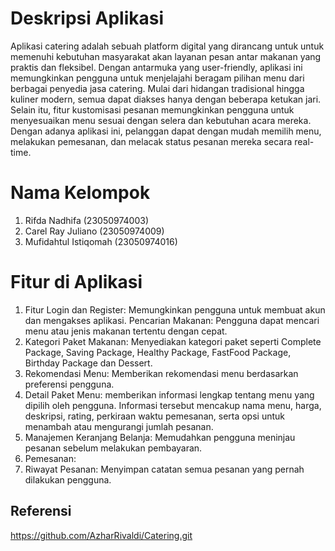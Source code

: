 # Deskripsi Aplikasi
Aplikasi catering adalah sebuah platform digital yang dirancang untuk untuk memenuhi kebutuhan masyarakat akan layanan pesan antar makanan yang praktis dan fleksibel. Dengan antarmuka yang user-friendly, aplikasi ini memungkinkan pengguna untuk menjelajahi beragam pilihan menu dari berbagai penyedia jasa catering. Mulai dari hidangan tradisional hingga kuliner modern, semua dapat diakses hanya dengan beberapa ketukan jari. Selain itu, fitur kustomisasi pesanan memungkinkan pengguna untuk menyesuaikan menu sesuai dengan selera dan kebutuhan acara mereka. Dengan adanya aplikasi ini, pelanggan dapat dengan mudah memilih menu, melakukan pemesanan, dan melacak status pesanan mereka secara real-time.

# Nama Kelompok
1. Rifda Nadhifa (23050974003)
2. Carel Ray Juliano (23050974009)
3. Mufidahtul Istiqomah (23050974016)

# Fitur di Aplikasi 
1. Fitur Login dan Register: Memungkinkan pengguna untuk membuat akun dan mengakses aplikasi. Pencarian Makanan: Pengguna dapat mencari menu atau jenis makanan tertentu dengan cepat.
2. Kategori Paket Makanan: Menyediakan kategori paket seperti Complete Package, Saving Package, Healthy Package, FastFood Package, Birthday Package dan Dessert.
4. Rekomendasi Menu: Memberikan rekomendasi menu berdasarkan preferensi pengguna.
5. Detail Paket Menu: memberikan informasi lengkap tentang menu yang dipilih oleh pengguna. Informasi tersebut mencakup nama menu, harga, deskripsi, rating, perkiraan waktu pemesanan, serta opsi untuk menambah atau mengurangi jumlah pesanan.
6. Manajemen Keranjang Belanja: Memudahkan pengguna meninjau pesanan sebelum melakukan pembayaran.
7. Pemesanan: 
8. Riwayat Pesanan: Menyimpan catatan semua pesanan yang pernah dilakukan pengguna.

## Referensi 
https://github.com/AzharRivaldi/Catering.git
